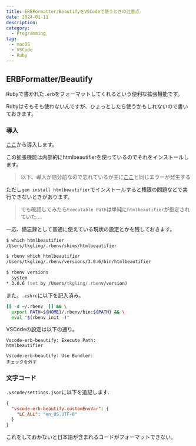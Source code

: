 ```yaml
---
title: ERBFormatter/BeautifyをVSCodeで使うときの注意点
date: 2024-01-11
description: 
category:
  - Programming
tag:
  - macOS
  - VSCode
  - Ruby
---
```


## ERBFormatter/Beautify

Rubyで書かれた`.erb`をフォーマットしてくれるという便利な拡張機能です。

Rubyはそもそも使わないんですが、ひょっとしたら使うかもしれないので書いておきます。

### 導入

[ここ](https://github.com/aliariff/vscode-erb-beautify)から導入します。

この拡張機能は内部的にhtmlbeautifierを使っているのでそれをインストールします。

> 以下、導入が随分前なので忘れているが主に[ここ](https://qiita.com/pokeneko/items/c80be1af2edb7698f248)と同じエラーが発生する

ただし`gem install htmlbeautifier`でインストールすると権限の問題などで実行できないときがあります。

> でも確認してみたら`Executable Path`は単純に`htmlbeautifier`が指定されていた...

一応、備忘録として普通に使えている現状の設定とかを残しておきます。

```zsh
$ which htmlbeautifier
/Users/tkgling/.rbenv/shims/htmlbeautifier

$ rbenv which htmlbeautifier
/Users/tkgling/.rbenv/versions/3.0.6/bin/htmlbeautifier

$ rbenv versions
  system
* 3.0.6 (set by /Users/tkgling/.rbenv/version)
```

また、`.zshrc`に以下を記入済み。

```zsh
[[ -d ~/.rbenv  ]] && \
  export PATH=${HOME}/.rbenv/bin:${PATH} && \
  eval "$(rbenv init -)"
```

VSCodeの設定は以下の通り。

```
Vscode-erb-beautify: Execute Path:
htmlbeautifier

Vscode-erb-beautify: Use Bundler:
チェックを外す
```


### 文字コード

`.vscode/settings.json`に以下を追記します.

```json
{
  "vscode-erb-beautify.customEnvVar": {
    "LC_ALL": "en_US.UTF-8"
  }
}
```

これをしておかないと日本語が含まれるコードがフォーマットできない。